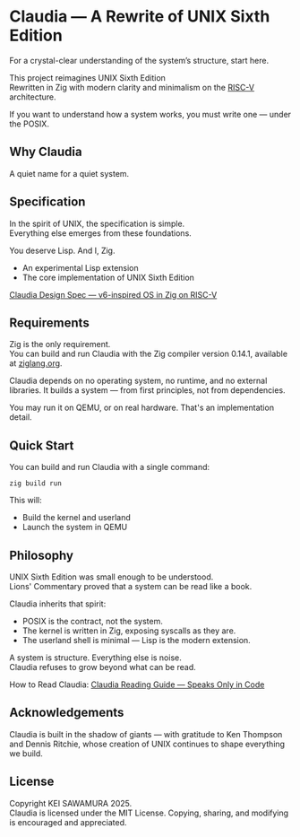 # Claudia — A Rewrite of UNIX Sixth Edition
For a crystal-clear understanding of the system’s structure, start here.

This project reimagines UNIX Sixth Edition  
Rewritten in Zig with modern clarity and minimalism on the [RISC-V](https://github.com/riscv/riscv-isa-manual/tree/main) architecture.

If you want to understand how a system works, you must write one — under the POSIX.

## Why Claudia
A quiet name for a quiet system.  

## Specification
In the spirit of UNIX, the specification is simple.  
Everything else emerges from these foundations.

You deserve Lisp. And I, Zig.

- An experimental Lisp extension
- The core implementation of UNIX Sixth Edition  

[Claudia Design Spec — v6-inspired OS in Zig on RISC-V](docs/claudia_v6_comparison.md)


## Requirements
Zig is the only requirement.  
You can build and run Claudia with the Zig compiler version 0.14.1, available at [ziglang.org](https://ziglang.org/download/).

Claudia depends on no operating system, no runtime, and no external libraries.
It builds a system — from first principles, not from dependencies.

You may run it on QEMU, or on real hardware.
That's an implementation detail.

## Quick Start
You can build and run Claudia with a single command:

```
zig build run
```

This will:
- Build the kernel and userland
- Launch the system in QEMU

## Philosophy
UNIX Sixth Edition was small enough to be understood.  
Lions' Commentary proved that a system can be read like a book.  

Claudia inherits that spirit:  
- POSIX is the contract, not the system.  
- The kernel is written in Zig, exposing syscalls as they are.  
- The userland shell is minimal — Lisp is the modern extension.  

A system is structure. Everything else is noise.  
Claudia refuses to grow beyond what can be read.  

How to Read Claudia: [Claudia Reading Guide — Speaks Only in Code](docs/claudia_reading_guide.md)

## Acknowledgements
Claudia is built in the shadow of giants — with gratitude to Ken Thompson and Dennis Ritchie, whose creation of UNIX continues to shape everything we build.

## License
Copyright KEI SAWAMURA 2025.  
Claudia is licensed under the MIT License. Copying, sharing, and modifying is encouraged and appreciated.
